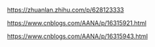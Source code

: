 



https://zhuanlan.zhihu.com/p/628123333

https://www.cnblogs.com/AANA/p/16315921.html

https://www.cnblogs.com/AANA/p/16315943.html